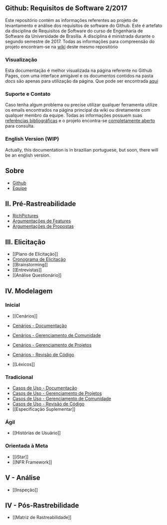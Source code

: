 ## Github: Requisitos de Software 2/2017

Este repositório contém as informações referentes ao projeto de levantamento e análise dos requisitos de software do Github. Este é artefato da disciplina de Requisitos de Software do curso de Engenharia de Software da Universidade de Brasília. A disciplina é ministrada durante o segundo semestre de 2017. Todas as informações para compreensão do projeto encontram-se na [wiki](https://github.com/github-requirements/docs/wiki) deste mesmo repositório

### Visualização

Esta documentação é melhor visualizada na página referente no Github Pages, com uma interface amigável e os documentos contidos na pasta *docs* são apenas para utilização da página. Que pode ser encontrada [aqui](https://github.com/github-requirements/docs/)

### Suporte e Contato

Caso tenha algum problema ou precise utilizar qualquer ferramenta utilize os emails encontrados na página principal da wiki ou diretamente com qualquer membro da equipe. Todas as informações possuem suas [referências bibliográficas](https://github.com/github-requirements/docs/) e o projeto encontra-se [completamente aberto](https://github.com/github-requirements/docs/) para consulta.

### English Version (WIP)

Actually, this documentation is in brazilian portuguese, but soon, there will be an english version. 

## **Sobre**
* [Github](https://github.com/about)
* [Equipe](https://github.com/github-requirements/docs/wiki#integrantes-do-grupo)

## **II. Pré-Rastreabilidade**
* [RichPictures](https://github.com/github-requirements/docs/wiki/Rich-Pictures)
* [Argumentações de Features](https://github.com/github-requirements/docs/wiki/Argumenta%C3%A7%C3%B5es-de-Features#sobre)
* [Argumentações de Propostas](https://github.com/github-requirements/docs/wiki/Argumenta%C3%A7%C3%B5es-de-Features-Propostas)

## **III. Elicitação**
* [[Plano de Elicitação]]
* [Cronograma de Elicitação](https://github.com/github-requirements/docs/wiki/Cronograma-de-Elicita%C3%A7%C3%A3o-de-Requisitos)
* [[Brainstorming]]
* [[Entrevistas]]
* [[Análise Questionário]]

## **IV. Modelagem**
### Inicial
* [[Cenários]]
* [Cenários - Documentação](https://github.com/github-requirements/docs/wiki/Cen%C3%A1rios-Documenta%C3%A7%C3%A3o)
* [Cenários - Gerenciamento de Comunidade](https://github.com/github-requirements/docs/wiki/Cen%C3%A1rios-Gerenciamento-de-Comunidade)
* [Cenários - Gerenciamento de Projetos](https://github.com/github-requirements/docs/wiki/Cen%C3%A1rios-Ger%C3%AAncia-de-Projetos)
* [Cenários - Revisão de Código](https://github.com/github-requirements/docs/wiki/Cen%C3%A1rios-Revis%C3%A3o-de-C%C3%B3digo)

* [[Léxicos]]
### Tradicional
* [Casos de Uso - Documentação](https://github.com/github-requirements/docs/wiki/Especifica%C3%A7%C3%A3o-de-Casos-de-Uso-de-Documenta%C3%A7%C3%A3o)
* [Casos de Uso - Gerenciamento de Projetos](https://github.com/github-requirements/docs/wiki/Cen%C3%A1rios-Ger%C3%AAncia-de-Projetos)
* [Casos de Uso - Gerenciamento de Comunidade](https://github.com/github-requirements/docs/wiki/Especifica%C3%A7%C3%A3o-de-Casos-de-Uso-Gerenciamento-de-Comunidade)
* [Casos de Uso - Revisão de Código](https://github.com/github-requirements/docs/wiki/Especifica%C3%A7%C3%A3o-de-Casos-de-Uso---Revis%C3%A3o-de-C%C3%B3digo)
* [[Especificação Suplementar]]
### Ágil
* [[Histórias de Usuário]]
### Orientada à Meta
* [[iStar]]
* [[NFR Framework]]

## V - Análise
* [[Inspeção]]

## IV - Pós-Rastrebilidade
* [[Matriz de Rastreabilidade]]